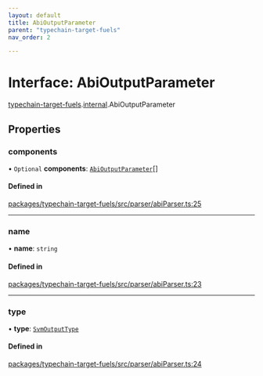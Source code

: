 ```yaml
---
layout: default
title: AbiOutputParameter
parent: "typechain-target-fuels"
nav_order: 2

---
```


# Interface: AbiOutputParameter

[typechain-target-fuels](../index.md).[internal](../namespaces/internal.md).AbiOutputParameter

## Properties

### components

• `Optional` **components**: [`AbiOutputParameter`](internal-AbiOutputParameter.md)[]

#### Defined in

[packages/typechain-target-fuels/src/parser/abiParser.ts:25](https://github.com/FuelLabs/fuels-ts/blob/master/packages/typechain-target-fuels/src/parser/abiParser.ts#L25)

___

### name

• **name**: `string`

#### Defined in

[packages/typechain-target-fuels/src/parser/abiParser.ts:23](https://github.com/FuelLabs/fuels-ts/blob/master/packages/typechain-target-fuels/src/parser/abiParser.ts#L23)

___

### type

• **type**: [`SvmOutputType`](../namespaces/internal.md#svmoutputtype)

#### Defined in

[packages/typechain-target-fuels/src/parser/abiParser.ts:24](https://github.com/FuelLabs/fuels-ts/blob/master/packages/typechain-target-fuels/src/parser/abiParser.ts#L24)
